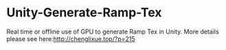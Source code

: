 # Unity-Generate-Ramp-Tex
Real time or offline use of GPU to generate Ramp Tex in Unity.
More details please see here:http://chenglixue.top/?p=215
